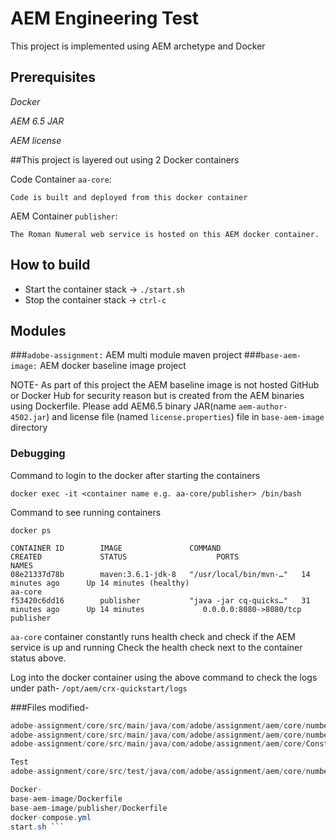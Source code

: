 # AEM Engineering Test

This project is implemented using AEM archetype and Docker

## Prerequisites
*Docker*

*AEM 6.5 JAR*

*AEM license*

##This project is layered out using 2 Docker containers

Code Container `aa-core`:

    Code is built and deployed from this docker container

AEM Container `publisher`:

    The Roman Numeral web service is hosted on this AEM docker container.


## How to build
- Start the container stack -> `./start.sh`
- Stop the container stack -> `ctrl-c`

## Modules

###`adobe-assignment:` AEM multi module maven project
###`base-aem-image:` AEM docker baseline image project

NOTE- As part of this project the AEM baseline image is not hosted GitHub or Docker Hub for security reason but is created from the AEM binaries using Dockerfile.
Please add AEM6.5 binary JAR(name `aem-author-4502.jar`) and license file (named `license.properties`) file in `base-aem-image` directory


### Debugging
Command to login to the docker after starting the containers

`docker exec -it <container name e.g. aa-core/publisher> /bin/bash` 

Command to see running containers

`docker ps`

```
CONTAINER ID        IMAGE               COMMAND                  CREATED             STATUS                    PORTS                    NAMES
08e21337d78b        maven:3.6.1-jdk-8   "/usr/local/bin/mvn-…"   14 minutes ago      Up 14 minutes (healthy)                            aa-core
f53420c6dd16        publisher           "java -jar cq-quicks…"   31 minutes ago      Up 14 minutes             0.0.0.0:8080->8080/tcp   publisher
```

`aa-core` container constantly runs health check and check if the AEM service is up and running
Check the health check next to the container status above.

Log into the docker container using the above command to check the logs under path-
`/opt/aem/crx-quickstart/logs`


###Files modified-
``` adobe-assignment/core/src/main/java/com/adobe/assignment/aem/core/number/impl/NumberException.java
adobe-assignment/core/src/main/java/com/adobe/assignment/aem/core/number/servlet/RomanNumeralServlet.java
adobe-assignment/core/src/main/java/com/adobe/assignment/aem/core/number/util/NumberConversion.java
adobe-assignment/core/src/main/java/com/adobe/assignment/aem/core/Constants.java

Test
adobe-assignment/core/src/test/java/com/adobe/assignment/aem/core/number/util/NumberConversionTest.java

Docker-
base-aem-image/Dockerfile
base-aem-image/publisher/Dockerfile
docker-compose.yml
start.sh ```




